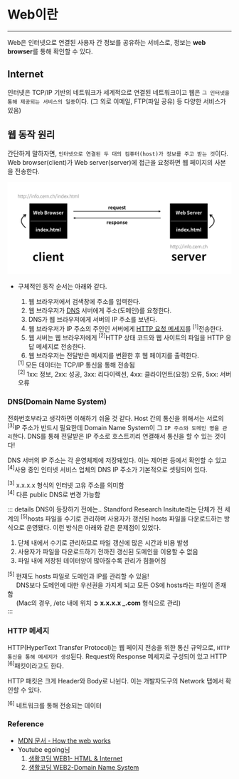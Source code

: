 # Web이란

---

Web은 인터넷으로 연결된 사용자 간 정보를 공유하는 서비스로, 정보는 **web browser**를 통해 확인할 수 있다.

## Internet

인터넷은 TCP/IP 기반의 네트워크가 세계적으로 연결된 네트워크이고 웹은 `그 인터넷을 통해 제공되는 서비스의 일종`이다. (그 외로 이메일, FTP(파일 공유) 등 다양한 서비스가 있음)

## 웹 동작 원리

간단하게 말하자면, `인터넷으로 연결된 두 대의 컴퓨터(host)가 정보를 주고 받는 것`이다. Web browser(client)가 Web server(server)에 접근을 요청하면 웹 페이지의 사본을 전송한다.

![client_server](./client_server.jpeg)

- 구체적인 동작 순서는 아래와 같다.

  1. 웹 브라우저에서 검색창에 주소를 입력한다.
  2. 웹 브라우저가 [DNS](#dns-domain-name-system) 서버에게 주소(도메인)를 요청한다.
  3. DNS가 웹 브라우저에게 서버의 IP 주소를 보낸다.
  4. 웹 브라우저가 IP 주소의 주인인 서버에게 [HTTP 요청 메세지](#http-메세지)를 <sup>[1]</sup>전송한다.
  5. 웹 서버는 웹 브라우저에게 <sup>[2]</sup>HTTP 상태 코드와 웹 사이트의 파일을 HTTP 응답 메세지로 전송한다.
  6. 웹 브라우저는 전달받은 메세지를 변환한 후 웹 페이지를 출력한다.

  <div class="footnote">
    <sup>[1]</sup> 모든 데이터는 TCP/IP 통신을 통해 전송됨<br>
    <sup>[2]</sup> 1xx: 정보, 2xx: 성공, 3xx: 리다이렉션, 4xx: 클라이언트(요청) 오류, 5xx: 서버 오류
  </div>

### DNS(Domain Name System)

전화번호부라고 생각하면 이해하기 쉬울 것 같다. Host 간의 통신을 위해서는 서로의 <sup>[3]</sup>IP 주소가 반드시 필요한데 Domain Name System이 그 `IP 주소와 도메인 명을 관리`한다. DNS를 통해 전달받은 IP 주소로 호스트끼리 연결해서 통신을 할 수 있는 것이다!

DNS 서버의 IP 주소는 각 운영체제에 저장돼있다. 이는 제어판 등에서 확인할 수 있고 <sup>[4]</sup>사용 중인 인터넷 서비스 업체의 DNS IP 주소가 기본적으로 셋팅되어 있다.

<div class="footnote">
    <sup>[3]</sup> x.x.x.x 형식의 인터넷 고유 주소를 의미함<br>
    <sup>[4]</sup> 다른 public DNS로 변경 가능함<br>
</div>

::: details DNS이 등장하기 전에는..
Standford Research Insitute라는 단체가 전 세계의 <sup>[5]</sup>hosts 파일을 수기로 관리하며 사용자가 갱신된 hosts 파일을 다운로드하는 방식으로 운영됐다. 이런 방식은 아래와 같은 문제점이 있었다.

1. 단체 내에서 수기로 관리하므로 파일 갱신에 많은 시간과 비용 발생
2. 사용자가 파일을 다운로드하기 전까진 갱신된 도메인을 이용할 수 없음
3. 파일 내에 저장된 데이터양이 많아질수록 관리가 힘들어짐

<div class="footnote">
    <sup>[5]</sup> 현재도 hosts 파일로 도메인과 IP를 관리할 수 있음!<br>
    &nbsp;&nbsp;&nbsp;&nbsp; DNS보다 도메인에 대한 우선권을 가지게 되고 모든 OS에 hosts라는 파일이 존재함<br>
    &nbsp;&nbsp;&nbsp;&nbsp; (Mac의 경우, /etc 내에 위치 ➲ <strong>x.x.x.x _.com</strong> 형식으로 관리)
</div>
   :::

### HTTP 메세지

HTTP(HyperText Transfer Protocol)는 웹 페이지 전송을 위한 통신 규약으로, `HTTP 통신을 통해 메세지가 생성`된다. Request와 Response 메세지로 구성되어 있고 HTTP <sup>[6]</sup>패킷이라고도 한다.

HTTP 패킷은 크게 Header와 Body로 나뉜다. 이는 개발자도구의 Network 탭에서 확인할 수 있다.

<div class="footnote">
    <sup>[6]</sup> 네트워크를 통해 전송되는 데이터<br>
</div>

### Reference

- [MDN 문서 - How the web works](https://developer.mozilla.org/ko/docs/Learn/Getting_started_with_the_web/How_the_Web_works)
- Youtube egoing님
  1. [생활코딩 WEB1- HTML & Internet](https://youtu.be/tZooW6PritE)
  2. [생활코딩 WEB2-Domain Name System](https://youtu.be/zrqivQVj3JM)
